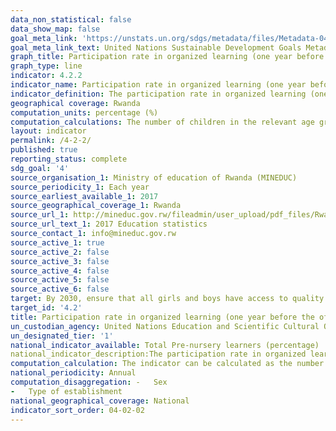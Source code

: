 ```yaml
---
data_non_statistical: false
data_show_map: false
goal_meta_link: 'https://unstats.un.org/sdgs/metadata/files/Metadata-04-02-02.pdf '
goal_meta_link_text: United Nations Sustainable Development Goals Metadata (PDF 223 KB)
graph_title: Participation rate in organized learning (one year before the official primary entry age), by sex
graph_type: line
indicator: 4.2.2
indicator_name: Participation rate in organized learning (one year before the official primary entry age), by sex
indicator_definition: The participation rate in organized learning (one year before the official primary entry age), by sex as defined as the percentage of children in the given age range who participate in one or more organized learning programme, including programmes which offer a combination of education and care. Participation in early childhood and in primary education are both included. The age range will vary by country depending on the official age for entry to primary education.
geographical coverage: Rwanda
computation_units: percentage (%)
computation_calculations: The number of children in the relevant age group who participate in an organized learning programme is expressed as a percentage of the total population in the same age range. The indicator can be calculated both from administrative data and from household surveys. If the former, the number of enrolments in organized learning programmes are reported by schools and the population in the age group one year below the official primary entry age is derived from population estimates. 
layout: indicator
permalink: /4-2-2/
published: true
reporting_status: complete
sdg_goal: '4'
source_organisation_1: Ministry of education of Rwanda (MINEDUC)
source_periodicity_1: Each year
source_earliest_available_1: 2017
source_geographical_coverage_1: Rwanda
source_url_1: http://mineduc.gov.rw/fileadmin/user_upload/pdf_files/Rwanda_Education_Statistics_2017.pdf
source_url_text_1: 2017 Education statistics 
source_contact_1: info@mineduc.gov.rw
source_active_1: true
source_active_2: false
source_active_3: false
source_active_4: false
source_active_5: false
source_active_6: false
target: By 2030, ensure that all girls and boys have access to quality early childhood development, care and pre-primary education so that they are ready for primary education
target_id: '4.2'
title: Participation rate in organized learning (one year before the official primary entry age), by sex
un_custodian_agency: United Nations Education and Scientific Cultural Organisation - Institute of Statistics (UNESCO-UIS)
un_designated_tier: '1'
national_indicator_available: Total Pre-nursery learners (percentage)
national_indicator_description:The participation rate in organized learning (one year before the official primary entry age), by sex as defined as the percentage of children in the given age range who participate in one or more organized learning programme, including programmes which offer a combination of education and care. Participation in early childhood and in primary education are both included. The age range will vary by country depending on the official age for entry to primary education. **Rationale** The indicator measures children’s exposure to organized learning activities in the year prior to the start of primary school. A high value of the indicator shows a high degree of participation in organized learning immediately before the official entrance age to primary education
computation_calculation: The indicator can be calculated as the number of enrolments in organized learning programmes are reported by schools divided by the population in the age group one year below the official primary entry age.
national_periodicity: Annual
computation_disaggregation: -	Sex
-	Type of establishment
national_geographical_coverage: National 
indicator_sort_order: 04-02-02
---
```

